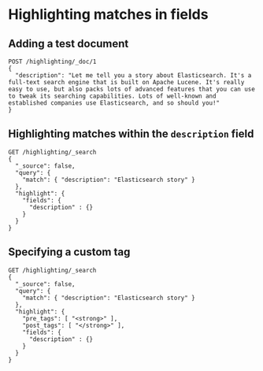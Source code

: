 # Highlighting matches in fields

## Adding a test document

```
POST /highlighting/_doc/1
{
  "description": "Let me tell you a story about Elasticsearch. It's a full-text search engine that is built on Apache Lucene. It's really easy to use, but also packs lots of advanced features that you can use to tweak its searching capabilities. Lots of well-known and established companies use Elasticsearch, and so should you!"
}
```

## Highlighting matches within the `description` field

```
GET /highlighting/_search
{
  "_source": false,
  "query": {
    "match": { "description": "Elasticsearch story" }
  },
  "highlight": {
    "fields": {
      "description" : {}
    }
  }
}
```

## Specifying a custom tag

```
GET /highlighting/_search
{
  "_source": false,
  "query": {
    "match": { "description": "Elasticsearch story" }
  },
  "highlight": {
    "pre_tags": [ "<strong>" ],
    "post_tags": [ "</strong>" ],
    "fields": {
      "description" : {}
    }
  }
}
```